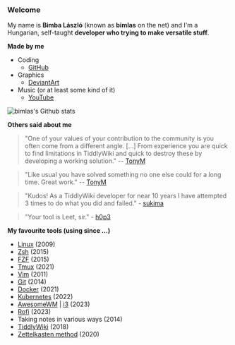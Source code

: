 ### Welcome

My name is **Bimba László** (known as **bimlas** on the net) and I'm a Hungarian, self-taught **developer who trying to make versatile stuff**.

**Made by me**

* Coding
  * [GitHub](https://github.com/bimlas)
* Graphics
  * [DeviantArt](https://bimbalaszlo.deviantart.com/gallery/)
* Music (or at least some kind of it)
  * [YouTube](https://www.youtube.com/playlist?list=PL8t8M1MbM7fuGMgfewL8a2_m-nuOgpg4u)

![bimlas's Github stats](https://github-readme-stats.vercel.app/api?username=bimlas&show_icons=true&include_all_commits=true&disable_animations=true&hide_title=true&hide_rank=true&hide_border=true&hide=contribs)

**Others said about me**

> "One of your values of your contribution to the community is you often come from a different angle. [...] From experience you are quick to find limitations in TiddlyWiki and quick to destroy these by developing a working solution." -- [TonyM](https://groups.google.com/d/msg/tiddlywiki/YSgcCL2EeNQ/FSNu4O2TEAAJ)

> "Like usual you have solved something no one else could for a long time. Great work." -- [TonyM](https://groups.google.com/d/msg/tiddlywiki/s3AVhRKVXcs/H7NIH3rPAQAJ)

> "Kudos! As a TiddlyWiki developer for near 10 years I have attempted 3 times to do what you did and failed." - [sukima](https://gitlab.com/bimlas/tw5-disqus/issues/1)

> "Your tool is Leet, sir." - [h0p3](https://groups.google.com/d/msg/tiddlywiki/xAe_fvhzoCY/-l-mf2CnDgAJ)

**My favourite tools (using since ...)**

* [Linux](https://en.wikipedia.org/wiki/Linux) (2009)
* [Zsh](https://zsh.sourceforge.io/) (2015)
* [FZF](https://github.com/junegunn/fzf#readme) (2015)
* [Tmux](https://github.com/tmux/tmux) (2021)
* [Vim](https://www.vim.org) (2011)
* [Git](https://git-scm.com) (2014)
* [Docker](https://www.docker.com) (2021)
* [Kubernetes](https://kubernetes.io/) (2022)
* [AwesomeWM](https://awesomewm.org/) | [i3](https://i3wm.org/) (2023)
* [Rofi](https://github.com/davatorium/rofi#readme) (2023)
* Taking notes in various ways (2014)
* [TiddlyWiki](https://tiddlywiki.com/) (2018)
* [Zettelkasten method](https://zettelkasten.de/posts/overview/) (2020)
